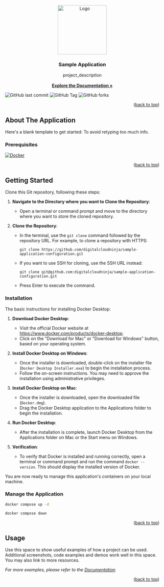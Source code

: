 <!-- Improved compatibility of back to top link: See: https://github.com/othneildrew/Best-README-Template/pull/73 -->
<a name="readme-top"></a>

<!-- PROJECT LOGO -->
<br />
<div align="center">
  <a href="https://github.com/digitalcloudninja/filemanager-service">
    <img src="https://avatars.githubusercontent.com/u/174159620?v=4" alt="Logo" width="160" height="160">
  </a>

<h3 align="center">Sample Application</h3>

  <p align="center">
    project_description
    <br />
    <br />
    <a href="https://github.com/digitalcloudninja/filemanager-service"><strong>Explore the Documentation »</strong></a>
   </p>
</div>

![GitHub last commit](https://img.shields.io/github/last-commit/digitalcloudninja/filemanager-service.svg?style=for-the-badge)
![GitHub Tag](https://img.shields.io/github/v/tag/digitalcloudninja/filemanager-service.svg?style=for-the-badge)
![GitHub forks](https://img.shields.io/github/forks/digitalcloudninja/filemanager-service.svg?style=for-the-badge)

<p align="right">(<a href="#readme-top">back to top</a>)</p>

## About The Application

Here's a blank template to get started: To avoid retyping too much info.

### Prerequisites

[![Docker][Docker-icon]][Docker-url]

<p align="right">(<a href="#readme-top">back to top</a>)</p>

<!-- GETTING STARTED -->
## Getting Started

Clone this Git repository, following these steps:

1.  **Navigate to the Directory where you want to Clone the Repository**:

    *   Open a terminal or command prompt and move to the directory where you want to store the cloned repository.

2. **Clone the Repository**:

    *   In the terminal, use the `git clone` command followed by the repository URL. For example, to clone a repository with HTTPS:

            git clone https://github.com/digitalcloudninja/sample-application-configuration.git

    *   If you want to use SSH for cloning, use the SSH URL instead:

            git clone git@github.com:digitalcloudninja/sample-application-configuration.git

    * Press Enter to execute the command.


### Installation

The basic instructions for installing Docker Desktop:

1.  **Download Docker Desktop**:

    *   Visit the official Docker website at <https://www.docker.com/products/docker-desktop>.
    *   Click on the "Download for Mac" or "Download for Windows" button, based on your operating system.

2.  **Install Docker Desktop on Windows**:

    *   Once the installer is downloaded, double-click on the installer file (`Docker Desktop Installer.exe`) to begin the installation process.
    *   Follow the on-screen instructions. You may need to approve the installation using administrative privileges.

3.  **Install Docker Desktop on Mac**:

    *   Once the installer is downloaded, open the downloaded file (`Docker.dmg`).
    *   Drag the Docker Desktop application to the Applications folder to begin the installation.

4.  **Run Docker Desktop**:

    *   After the installation is complete, launch Docker Desktop from the Applications folder on Mac or the Start menu on Windows.

5. **Verification**:

    *   To verify that Docker is installed and running correctly, open a terminal or command prompt and run the command `docker --version`. This should display the installed version of Docker.

You are now ready to manage this application's containers on your local machine.

### Manage the Application

   ```sh
  docker compose up -d
   ```

   ```sh
  docker compose down
   ```


<p align="right">(<a href="#readme-top">back to top</a>)</p>




<!-- USAGE EXAMPLES -->
## Usage

Use this space to show useful examples of how a project can be used. Additional screenshots, code examples and demos work well in this space. You may also link to more resources.

_For more examples, please refer to the [Documentation](https://example.com)_

<p align="right">(<a href="#readme-top">back to top</a>)</p>


<!-- MARKDOWN LINKS & IMAGES -->
<!-- https://www.markdownguide.org/basic-syntax/#reference-style-links -->
[Docker-icon]: https://img.shields.io/badge/docker-2496ED?style=for-the-badge&logo=docker&logoColor=white
[Docker-url]: https://docs.gradle.org/current/userguide/userguide.html

